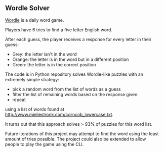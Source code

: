 ## Wordle Solver
[Wordle](https://www.powerlanguage.co.uk/wordle/) is a daily word game.

Players have 6 tries to find a five letter English word.

After each guess, the player receives a response for every letter in their guess:
* Grey: the letter isn't in the word
* Orange: the letter is in the word but in a different position
* Green: the letter is in the correct position

The code is in Python repository solves Wordle-like puzzles with an extremely simple strategy:
* pick a random word from the list of words as a guess
* filter the list of remaining words based on the response given
* repeat

using a list of words found at http://www.mieliestronk.com/corncob_lowercase.txt.

It turns out that this approach solves > 93% of puzzles for this word list.

Future iterations of this project may attempt to find the word using the least amount of tries possible.
The project could also be extended to allow people to play the game using the CLI.
